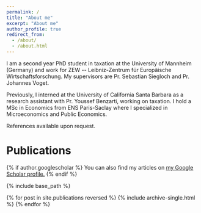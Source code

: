 ```yaml
---
permalink: /
title: "About me"
excerpt: "About me"
author_profile: true
redirect_from: 
  - /about/
  - /about.html
---
```

I am a second year PhD student in taxation at  the University of Mannheim (Germany) and work for ZEW -- Leibniz-Zentrum für Europäische Wirtschaftsforschung.
My supervisors are Pr. Sebastian Siegloch and Pr. Johannes Voget. 

Previously, I interned at the University of California
Santa Barbara as a research assistant with Pr. Youssef Benzarti, working on
taxation. I hold a MSc in Economics from ENS Paris-Saclay where I specialized in Microeconomics
and Public Economics. 


References available upon request.

# Publications

{% if author.googlescholar %}
  You can also find my articles on <u><a href="{{author.googlescholar}}">my Google Scholar profile</a>.</u>
{% endif %}

{% include base_path %}

{% for post in site.publications reversed %}
  {% include archive-single.html %}
{% endfor %}
